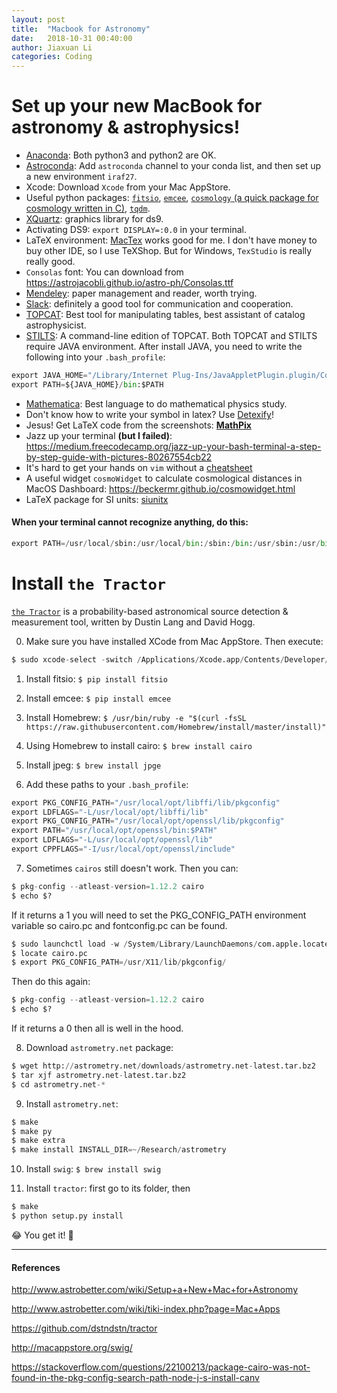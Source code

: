 ```yaml
---
layout: post
title:  "Macbook for Astronomy"
date:   2018-10-31 00:40:00
author: Jiaxuan Li
categories: Coding
---
```


# Set up your new MacBook for astronomy & astrophysics!
- [Anaconda](https://www.anaconda.com/download/#macos): Both python3 and python2 are OK.
- [Astroconda](https://astroconda.readthedocs.io/en/latest/): Add `astroconda` channel to your conda list, and then set up a new environment `iraf27`.
- Xcode: Download `Xcode` from your Mac AppStore.
- Useful python packages: [`fitsio`](https://github.com/esheldon/fitsio), [`emcee`](http://dfm.io/emcee/current/), [`cosmology` (a quick package for cosmology written in C)](http://dfm.io/emcee/current/), [`tqdm`](https://github.com/tqdm/tqdm).
- [XQuartz](https://www.xquartz.org): graphics library for ds9.
- Activating DS9: `export DISPLAY=:0.0` in your terminal.
- LaTeX environment: [MacTex](http://www.tug.org/mactex/) works good for me. I don't have money to buy other IDE, so I use TeXShop. But for Windows, `TexStudio` is really really good.
- `Consolas` font: You can download from https://astrojacobli.github.io/astro-ph/Consolas.ttf
- [Mendeley](https://www.mendeley.com): paper management and reader, worth trying.
- [Slack](https://slack.com/downloads/osx): definitely a good tool for communication and cooperation.
- [TOPCAT](http://www.star.bris.ac.uk/~mbt/topcat/): Best tool for manipulating tables, best assistant of catalog astrophysicist.
- [STILTS](http://www.star.bris.ac.uk/~mbt/stilts/): A command-line edition of TOPCAT. Both TOPCAT and STILTS require JAVA environment. After install JAVA, you need to write the following into your `.bash_profile`:
```python
export JAVA_HOME="/Library/Internet Plug-Ins/JavaAppletPlugin.plugin/Contents/Home"
export PATH=${JAVA_HOME}/bin:$PATH
```

- [Mathematica](http://www.wolfram.com/mathematica/): Best language to do mathematical physics study.
- Don't know how to write your symbol in latex? Use [Detexify](http://detexify.kirelabs.org/classify.html)!
- Jesus! Get LaTeX code from the screenshots: [**MathPix**](https://mathpix.com)
- Jazz up your terminal **(but I failed)**: https://medium.freecodecamp.org/jazz-up-your-bash-terminal-a-step-by-step-guide-with-pictures-80267554cb22
- It's hard to get your hands on `vim` without a [cheatsheet](http://www.viemu.com/a_vi_vim_graphical_cheat_sheet_tutorial.html)
- A useful widget `cosmoWidget` to calculate cosmological distances in MacOS Dashboard: https://beckermr.github.io/cosmowidget.html
- LaTeX package for SI units: [siunitx](https://ctan.org/pkg/siunitx)

#### **When your terminal cannot recognize anything, do this:**
```python
export PATH=/usr/local/sbin:/usr/local/bin:/sbin:/bin:/usr/sbin:/usr/bin:/root/bin
```
# Install `the Tractor`
[`the Tractor`](https://github.com/dstndstn/tractor) is a probability-based astronomical source detection & measurement tool, written by Dustin Lang and David Hogg.

0. Make sure you have installed XCode from Mac AppStore. Then execute: 
```python
$ sudo xcode-select -switch /Applications/Xcode.app/Contents/Developer/$.
```

1. Install fitsio: `$ pip install fitsio`

2. Install emcee: `$ pip install emcee`

3. Install Homebrew: `$ /usr/bin/ruby -e "$(curl -fsSL https://raw.githubusercontent.com/Homebrew/install/master/install)"`

4. Using Homebrew to install cairo: `$ brew install cairo`

5. Install jpeg: `$ brew install jpge`

6. Add these paths to your `.bash_profile`:
```python
export PKG_CONFIG_PATH="/usr/local/opt/libffi/lib/pkgconfig"
export LDFLAGS="-L/usr/local/opt/libffi/lib"
export PKG_CONFIG_PATH="/usr/local/opt/openssl/lib/pkgconfig"
export PATH="/usr/local/opt/openssl/bin:$PATH" 
export LDFLAGS="-L/usr/local/opt/openssl/lib"
export CPPFLAGS="-I/usr/local/opt/openssl/include"
```
7. Sometimes `cairos` still doesn't work. Then you can:

```python
$ pkg-config --atleast-version=1.12.2 cairo
$ echo $?
```
If it returns a 1 you will need to set the PKG_CONFIG_PATH environment variable so cairo.pc and fontconfig.pc can be found.
```python
$ sudo launchctl load -w /System/Library/LaunchDaemons/com.apple.locate.plist 
$ locate cairo.pc
$ export PKG_CONFIG_PATH=/usr/X11/lib/pkgconfig/
```
Then do this again:
```python
$ pkg-config --atleast-version=1.12.2 cairo
$ echo $?
```
If it returns a 0 then all is well in the hood.

8. Download `astrometry.net` package:
```python
$ wget http://astrometry.net/downloads/astrometry.net-latest.tar.bz2
$ tar xjf astrometry.net-latest.tar.bz2
$ cd astrometry.net-*
```
9. Install `astrometry.net`:
```python
$ make
$ make py
$ make extra
$ make install INSTALL_DIR=~/Research/astrometry
```
10. Install `swig`: `$ brew install swig`

11. Install `tractor`: first go to its folder, then
```python
$ make
$ python setup.py install
```

😂 You get it! 👏 


***

#### References
http://www.astrobetter.com/wiki/Setup+a+New+Mac+for+Astronomy

http://www.astrobetter.com/wiki/tiki-index.php?page=Mac+Apps

https://github.com/dstndstn/tractor

http://macappstore.org/swig/

https://stackoverflow.com/questions/22100213/package-cairo-was-not-found-in-the-pkg-config-search-path-node-j-s-install-canv